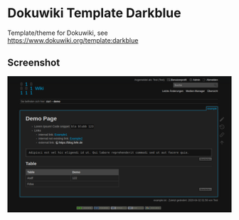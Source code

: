 # Dokuwiki Template Darkblue

Template/theme for Dokuwiki, see https://www.dokuwiki.org/template:darkblue

## Screenshot

![](darkblue_big.png)
